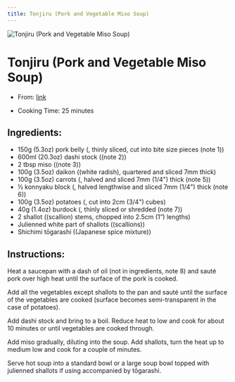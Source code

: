 ```yaml
---
title: Tonjiru (Pork and Vegetable Miso Soup)
---
```


![Tonjiru (Pork and Vegetable Miso Soup)](https://i8b2m3d9.stackpathcdn.com/wp-content/uploads/2017/03/Tonjiru_0806.jpg)

# Tonjiru (Pork and Vegetable Miso Soup)

- From: [link](https://japan.recipetineats.com/tonjiru-pork-and-vegetable-miso-soup/)

- Cooking Time: 25 minutes

## Ingredients:

- 150g (5.3oz) pork belly (, thinly sliced, cut into bite size pieces (note 1))
- 600ml (20.3oz) dashi stock ((note 2))
- 2 tbsp miso ((note 3))
- 100g (3.5oz) daikon ((white radish), quartered and sliced 7mm thick)
- 100g (3.5oz) carrots (, halved and sliced 7mm (1/4") thick (note 5))
- ½ konnyaku block (, halved lengthwise and sliced 7mm (1/4") thick (note 6))
- 100g (3.5oz) potatoes (, cut into 2cm (3/4") cubes)
- 40g (1.4oz) burdock (, thinly sliced or shredded (note 7))
- 2 shallot ((scallion) stems, chopped into 2.5cm (1”) lengths)
- Julienned white part of shallots ((scallions))
- Shichimi tōgarashi ((Japanese spice mixture))

## Instructions:

Heat a saucepan with a dash of oil (not in ingredients, note 8) and sauté pork over high heat until the surface of the pork is cooked.

Add all the vegetables except shallots to the pan and sauté until the surface of the vegetables are cooked (surface becomes semi-transparent in the case of potatoes).

Add dashi stock and bring to a boil. Reduce heat to low and cook for about 10 minutes or until vegetables are cooked through.

Add miso gradually, diluting into the soup. Add shallots, turn the heat up to medium low and cook for a couple of minutes.

Serve hot soup into a standard bowl or a large soup bowl topped with julienned shallots if using accompanied by tōgarashi.
